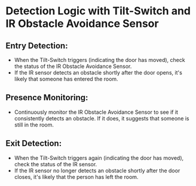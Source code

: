 # Detection Logic with Tilt-Switch and IR Obstacle Avoidance Sensor

## Entry Detection:
- When the Tilt-Switch triggers (indicating the door has moved), check the status of the IR Obstacle Avoidance Sensor.
- If the IR sensor detects an obstacle shortly after the door opens, it's likely that someone has entered the room.

## Presence Monitoring:
- Continuously monitor the IR Obstacle Avoidance Sensor to see if it consistently detects an obstacle. If it does, it suggests that someone is still in the room.
  
## Exit Detection:
- When the Tilt-Switch triggers again (indicating the door has moved), check the status of the IR sensor.
- If the IR sensor no longer detects an obstacle shortly after the door closes, it's likely that the person has left the room.
